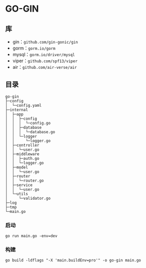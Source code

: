 # GO-GIN

## 库

- gin：`github.com/gin-gonic/gin`
- gorm：`gorm.io/gorm`
- mysql：`gorm.io/driver/mysql`
- viper：`github.com/spf13/viper`
- air：`github.com/air-verse/air`

## 目录

```
go-gin
├─config
│  └─config.yaml
├─internal
│  ├─app
│  │  ├─config
│  │  │  └─config.go
│  │  ├─database
│  │  │  └─database.go
│  │  └─logger
│  │     └─logger.go
│  ├─controller
│  │  └─user.go
│  ├─middleware
│  │  ├─auth.go
│  │  └─logger.go
│  ├─model
│  │  └─user.go
│  ├─router
│  │  └─router.go
│  ├─service
│  │  └─user.go
│  └─utils
│     └─validator.go
├─log
├─tmp
└─main.go
```

### 启动

```
go run main.go -env=dev
```

### 构建

```
go build -ldflags "-X 'main.buildEnv=pro'" -o go-gin main.go
```

